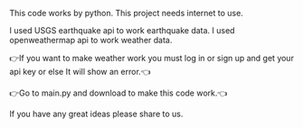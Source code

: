 This code works by python.
This project needs internet to use.

I used USGS earthquake api to work earthquake data.
I used openweathermap api to work weather data.

👉If you want to make weather work you must log in or sign up and get your api key or else It will show an error.👈

👉Go to main.py and download to make this code work.👈

If you have any great ideas please share to us.
